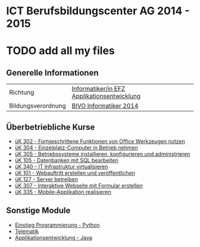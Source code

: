 # ICT Berufsbildungscenter AG 2014 - 2015
# TODO add all my files

## Generelle Informationen

|   |  |
|---|---|
| Richtung | [Informatiker/in EFZ Applikationsentwicklung](https://www.ict-berufsbildung.ch/berufsbildung/informatikerin-efz-applikationsentwicklung/) |
| Bildungsverordnung | [BIVO Informatiker 2014](https://www.ict-berufsbildung.ch/fileadmin/user_upload/01_Deutsch/01_Grundbildung/PDF/Bildungsverordnung_Informatiker_in_EFZ-100d-20131017TRR.pdf) |

## Überbetriebliche Kurse
- [üK 302 - Fortgeschrittene Funktionen von Office Werkzeugen nutzen](uk_302)
- [üK 304 - Einzelplatz-Computer in Betrieb nehmen](uk_304)
- [üK 305 - Betriebssysteme installieren, konfigurieren und administrieren](uk_305)
- [üK 105 - Datenbanken mit SQL bearbeiten](uk_105)
- [üK 340 - IT Infrastruktur virtualisieren](uk_340)
- [üK 101 - Webauftritt erstellen und veröffentlichen](uk_101)
- [üK 127 - Server betreiben](uk_127)
- [üK 307 - Interaktive Webseite mit Formular erstellen](uk_307)
- [üK 335 - Mobile-Applikation realisieren](uk_335)

## Sonstige Module
- [Einstieg Programmierung - Python](modul_einstieg_programmierung)
- [Telematik](modul_telematik)
- [Applikationsentwicklung - Java](modul_applikationsentwicklung)